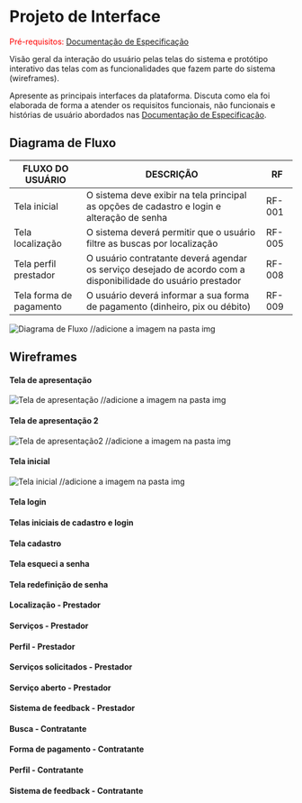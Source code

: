 
# Projeto de Interface

<span style="color:red">Pré-requisitos: <a href="2-Especificação do Projeto.md"> Documentação de Especificação</a></span>

Visão geral da interação do usuário pelas telas do sistema e protótipo interativo das telas com as funcionalidades que fazem parte do sistema (wireframes).

 Apresente as principais interfaces da plataforma. Discuta como ela foi elaborada de forma a atender os requisitos funcionais, não funcionais e histórias de usuário abordados nas <a href="2-Especificação do Projeto.md"> Documentação de Especificação</a>.

## Diagrama de Fluxo

|FLUXO DO USUÁRIO | DESCRIÇÃO | RF |
|-----------------|-----------|----|
|Tela inicial| O sistema deve exibir na tela principal as opções de cadastro e login e alteração de senha  |RF-001|
|Tela localização| O sistema deverá permitir que o usuário filtre as buscas por localização |RF-005|
|Tela perfil prestador| O usuário contratante deverá agendar os serviço desejado de acordo com a disponibilidade do usuário prestador|RF-008|
|Tela forma de pagamento| O usuário deverá informar a sua forma de pagamento (dinheiro, pix ou débito) |RF-009|

![Diagrama de Fluxo](img/diagramafluxo.png) //adicione a imagem na pasta img

## Wireframes

#### Tela de apresentação

![Tela de apresentação](img/nomearquivo.png) //adicione a imagem na pasta img

#### Tela de apresentação 2

![Tela de apresentação2](img/nomearquivo.png) //adicione a imagem na pasta img

#### Tela inicial

![Tela inicial](img/nomearquivo.png) //adicione a imagem na pasta img

#### Tela login

#### Telas iniciais de cadastro e login

#### Tela cadastro

#### Tela esqueci a senha

#### Tela redefinição de senha

#### Localização - Prestador
 
#### Serviços - Prestador

#### Perfil - Prestador

#### Serviços solicitados - Prestador
 
#### Serviço aberto - Prestador

#### Sistema de feedback - Prestador

#### Busca - Contratante

#### Forma de pagamento - Contratante

#### Perfil - Contratante

#### Sistema de feedback - Contratante
























